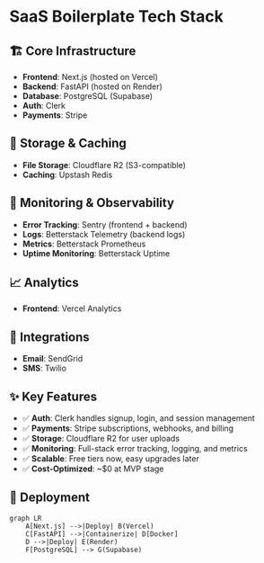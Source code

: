 # SaaS Boilerplate Tech Stack

## 🏗️ Core Infrastructure
- **Frontend**: Next.js (hosted on Vercel)
- **Backend**: FastAPI (hosted on Render)
- **Database**: PostgreSQL (Supabase)
- **Auth**: Clerk
- **Payments**: Stripe

## 💾 Storage & Caching
- **File Storage**: Cloudflare R2 (S3-compatible)
- **Caching**: Upstash Redis

## 👀 Monitoring & Observability
- **Error Tracking**: Sentry (frontend + backend)
- **Logs**: Betterstack Telemetry (backend logs)
- **Metrics**: Betterstack Prometheus
- **Uptime Monitoring**: Betterstack Uptime

## 📈 Analytics
- **Frontend**: Vercel Analytics

## 🔌 Integrations
- **Email**: SendGrid
- **SMS**: Twilio

## ✨ Key Features
- ✅ **Auth**: Clerk handles signup, login, and session management
- ✅ **Payments**: Stripe subscriptions, webhooks, and billing
- ✅ **Storage**: Cloudflare R2 for user uploads
- ✅ **Monitoring**: Full-stack error tracking, logging, and metrics
- ✅ **Scalable**: Free tiers now, easy upgrades later
- ✅ **Cost-Optimized**: ~$0 at MVP stage

## 🚀 Deployment
```mermaid
graph LR
    A[Next.js] -->|Deploy| B(Vercel)
    C[FastAPI] -->|Containerize| D[Docker]
    D -->|Deploy| E(Render)
    F[PostgreSQL] --> G(Supabase)
